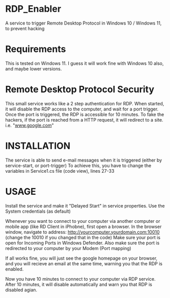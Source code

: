# RDP_Enabler
A service to trigger Remote Desktop Protocol in Windows 10 / Windows 11, to prevent hacking

# Requirements
This is tested on Windows 11. I guess it will work fine with Windows 10 also, and maybe lower versions.

# Remote Desktop Protocol Security
This small service works like a 2 step authentication for RDP. When started, it will disable the RDP access to the computer, and wait for a port trigger. 
Once the port is triggered, the RDP is accessible for 10 minutes. 
To fake the hackers, if the port is reached from a HTTP request, it will redirect to a site. i.e. "www.google.com"

# INSTALLATION
The service is able to send e-mail messages when it is triggered (either by service-start, or port-trigger)
To achieve this, you have to change the variables in Service1.cs file (code view), lines 27-33

# USAGE

Install the service and make it "Delayed Start" in service properties. 
Use the System credentials (as default)

Whenever you want to connect to your computer via another computer or mobile app (like RD Client in iPhobne), first open a browser.
In the browser window, navigate to address:  http://yourcomputer.yourdomain.com:10010  (change the 10010 if you changed that in the code)
Make sure your port is open for Incoming Ports in Windows Defender.
Also make sure the port is redirected to your computer by your Modem (Port mapping)

If all works fine, you will just see the google homepage on your browser, and you will recieve an email at the same time, warning you that the RDP is enabled.

Now you have 10 minutes to connect to your computer via RDP service. After 10 minutes, it will disable automatically and warn you that RDP is disabled agian.


